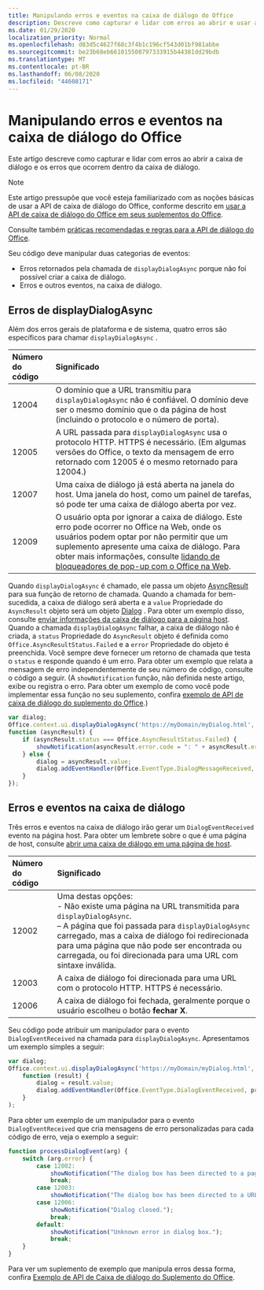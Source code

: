 ```yaml
---
title: Manipulando erros e eventos na caixa de diálogo do Office
description: Descreve como capturar e lidar com erros ao abrir e usar a caixa de diálogo do Office
ms.date: 01/29/2020
localization_priority: Normal
ms.openlocfilehash: d83d5c4627f68c3f4b1c196cf543d01bf981abbe
ms.sourcegitcommit: be23b68eb661015508797333915b44381dd29bdb
ms.translationtype: MT
ms.contentlocale: pt-BR
ms.lasthandoff: 06/08/2020
ms.locfileid: "44608171"
---
```

# <a name="handling-errors-and-events-in-the-office-dialog-box"></a>Manipulando erros e eventos na caixa de diálogo do Office

Este artigo descreve como capturar e lidar com erros ao abrir a caixa de diálogo e os erros que ocorrem dentro da caixa de diálogo.

> [!NOTE]
> Este artigo pressupõe que você esteja familiarizado com as noções básicas de usar a API de caixa de diálogo do Office, conforme descrito em [usar a API de caixa de diálogo do Office em seus suplementos do Office](dialog-api-in-office-add-ins.md).
> 
> Consulte também [práticas recomendadas e regras para a API de diálogo do Office](dialog-best-practices.md).

Seu código deve manipular duas categorias de eventos:

- Erros retornados pela chamada de `displayDialogAsync` porque não foi possível criar a caixa de diálogo.
- Erros e outros eventos, na caixa de diálogo.

## <a name="errors-from-displaydialogasync"></a>Erros de displayDialogAsync

Além dos erros gerais de plataforma e de sistema, quatro erros são específicos para chamar `displayDialogAsync` .

|Número do código|Significado|
|:-----|:-----|
|12004|O domínio que a URL transmitiu para `displayDialogAsync` não é confiável. O domínio deve ser o mesmo domínio que o da página de host (incluindo o protocolo e o número de porta).|
|12005|A URL passada para `displayDialogAsync` usa o protocolo HTTP. HTTPS é necessário. (Em algumas versões do Office, o texto da mensagem de erro retornado com 12005 é o mesmo retornado para 12004.)|
|<span id="12007">12007</span><!-- The span is needed because office-js-helpers has an error message that links to this table row. -->|Uma caixa de diálogo já está aberta na janela do host. Uma janela do host, como um painel de tarefas, só pode ter uma caixa de diálogo aberta por vez.|
|12009|O usuário opta por ignorar a caixa de diálogo. Este erro pode ocorrer no Office na Web, onde os usuários podem optar por não permitir que um suplemento apresente uma caixa de diálogo. Para obter mais informações, consulte [lidando de bloqueadores de pop-up com o Office na Web](dialog-best-practices.md#handling-pop-up-blockers-with-office-on-the-web).|

Quando `displayDialogAsync` é chamado, ele passa um objeto [AsyncResult](/javascript/api/office/office.asyncresult) para sua função de retorno de chamada. Quando a chamada for bem-sucedida, a caixa de diálogo será aberta e a `value` Propriedade do `AsyncResult` objeto será um objeto [Dialog](/javascript/api/office/office.dialog) . Para obter um exemplo disso, consulte [enviar informações da caixa de diálogo para a página host](dialog-api-in-office-add-ins.md#send-information-from-the-dialog-box-to-the-host-page). Quando a chamada `displayDialogAsync` falhar, a caixa de diálogo não é criada, a `status` Propriedade do `AsyncResult` objeto é definida como `Office.AsyncResultStatus.Failed` e a `error` Propriedade do objeto é preenchida. Você sempre deve fornecer um retorno de chamada que testa o `status` e responde quando é um erro. Para obter um exemplo que relata a mensagem de erro independentemente de seu número de código, consulte o código a seguir. (A `showNotification` função, não definida neste artigo, exibe ou registra o erro. Para obter um exemplo de como você pode implementar essa função no seu suplemento, confira [exemplo de API de caixa de diálogo do suplemento do Office](https://github.com/OfficeDev/Office-Add-in-Dialog-API-Simple-Example).)

```js
var dialog;
Office.context.ui.displayDialogAsync('https://myDomain/myDialog.html',
function (asyncResult) {
    if (asyncResult.status === Office.AsyncResultStatus.Failed) {
        showNotification(asyncResult.error.code = ": " + asyncResult.error.message);
    } else {
        dialog = asyncResult.value;
        dialog.addEventHandler(Office.EventType.DialogMessageReceived, processMessage);
    }
});
```

## <a name="errors-and-events-in-the-dialog-box"></a>Erros e eventos na caixa de diálogo

Três erros e eventos na caixa de diálogo irão gerar um `DialogEventReceived` evento na página host. Para obter um lembrete sobre o que é uma página de host, consulte [abrir uma caixa de diálogo em uma página de host](dialog-api-in-office-add-ins.md#open-a-dialog-box-from-a-host-page).

|Número do código|Significado|
|:-----|:-----|
|12002|Uma destas opções:<br> - Não existe uma página na URL transmitida para `displayDialogAsync`.<br> – A página que foi passada para `displayDialogAsync` carregado, mas a caixa de diálogo foi redirecionada para uma página que não pode ser encontrada ou carregada, ou foi direcionada para uma URL com sintaxe inválida.|
|12003|A caixa de diálogo foi direcionada para uma URL com o protocolo HTTP. HTTPS é necessário.|
|12006|A caixa de diálogo foi fechada, geralmente porque o usuário escolheu o botão **fechar** **X**.|

Seu código pode atribuir um manipulador para o evento `DialogEventReceived` na chamada para `displayDialogAsync`. Apresentamos um exemplo simples a seguir:

```js
var dialog;
Office.context.ui.displayDialogAsync('https://myDomain/myDialog.html',
    function (result) {
        dialog = result.value;
        dialog.addEventHandler(Office.EventType.DialogEventReceived, processDialogEvent);
    }
);
```

Para obter um exemplo de um manipulador para o evento `DialogEventReceived` que cria mensagens de erro personalizadas para cada código de erro, veja o exemplo a seguir:

```js
function processDialogEvent(arg) {
    switch (arg.error) {
        case 12002:
            showNotification("The dialog box has been directed to a page that it cannot find or load, or the URL syntax is invalid.");
            break;
        case 12003:
            showNotification("The dialog box has been directed to a URL with the HTTP protocol. HTTPS is required.");            break;
        case 12006:
            showNotification("Dialog closed.");
            break;
        default:
            showNotification("Unknown error in dialog box.");
            break;
    }
}
```

Para ver um suplemento de exemplo que manipula erros dessa forma, confira [Exemplo de API de Caixa de diálogo do Suplemento do Office](https://github.com/OfficeDev/Office-Add-in-Dialog-API-Simple-Example).
